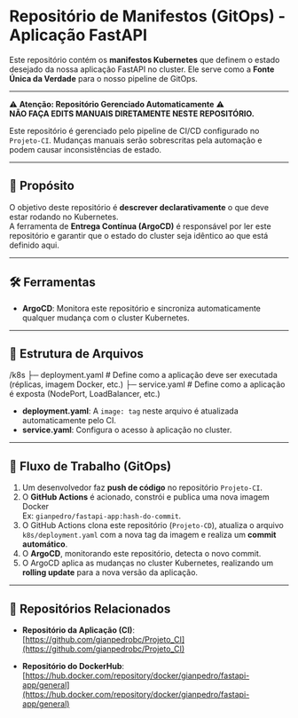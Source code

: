 # Repositório de Manifestos (GitOps) - Aplicação FastAPI

Este repositório contém os **manifestos Kubernetes** que definem o estado desejado da nossa aplicação FastAPI no cluster. Ele serve como a **Fonte Única da Verdade** para o nosso pipeline de GitOps.

---

⚠️ **Atenção: Repositório Gerenciado Automaticamente** ⚠️  
**NÃO FAÇA EDITS MANUAIS DIRETAMENTE NESTE REPOSITÓRIO.**

Este repositório é gerenciado pelo pipeline de CI/CD configurado no `Projeto-CI`. Mudanças manuais serão sobrescritas pela automação e podem causar inconsistências de estado.

---

## 🎯 Propósito

O objetivo deste repositório é **descrever declarativamente** o que deve estar rodando no Kubernetes.  
A ferramenta de **Entrega Contínua (ArgoCD)** é responsável por ler este repositório e garantir que o estado do cluster seja idêntico ao que está definido aqui.

---

## 🛠️ Ferramentas

- **ArgoCD**: Monitora este repositório e sincroniza automaticamente qualquer mudança com o cluster Kubernetes.

---

## 📁 Estrutura de Arquivos

/k8s
 ├─ deployment.yaml # Define como a aplicação deve ser executada (réplicas, imagem Docker, etc.)
 ├─ service.yaml # Define como a aplicação é exposta (NodePort, LoadBalancer, etc.)


- **deployment.yaml**: A `image: tag` neste arquivo é atualizada automaticamente pelo CI.  
- **service.yaml**: Configura o acesso à aplicação no cluster.

---

## 🔄 Fluxo de Trabalho (GitOps)

1. Um desenvolvedor faz **push de código** no repositório `Projeto-CI`.
2. O **GitHub Actions** é acionado, constrói e publica uma nova imagem Docker  
   Ex: `gianpedro/fastapi-app:hash-do-commit`.
3. O GitHub Actions clona este repositório (`Projeto-CD`), atualiza o arquivo `k8s/deployment.yaml` com a nova tag da imagem e realiza um **commit automático**.
4. O **ArgoCD**, monitorando este repositório, detecta o novo commit.
5. O ArgoCD aplica as mudanças no cluster Kubernetes, realizando um **rolling update** para a nova versão da aplicação.

---

## 🔗 Repositórios Relacionados

- **Repositório da Aplicação (CI)**: [https://github.com/gianpedrobc/Projeto_CI](https://github.com/gianpedrobc/Projeto_CI)

- **Repositório do DockerHub**: [https://hub.docker.com/repository/docker/gianpedro/fastapi-app/general](https://hub.docker.com/repository/docker/gianpedro/fastapi-app/general)


